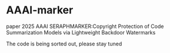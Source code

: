# AAAI-marker
paper 2025 AAAI SERAPHMARKER:Copyright Protection of Code Summarization Models via Lightweight Backdoor Watermarks 

The code is being sorted out, please stay tuned
